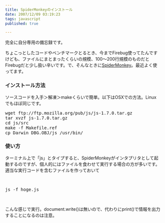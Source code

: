 ```yaml
---
title: SpiderMonkeyのインストール
date: 2007/12/09 03:19:23
tags: javascript
published: true

---
```


<p>完全に自分専用の備忘録です。</p>  <p>ちょこっとしたコードやベンチマークとるとき、今までFirebug使ってたんですけども、ファイルにまとまったくらいの規模、100〜200行規模のものだとFirebugだと少し扱い辛いです。で、そんなときに<a href="http://www.mozilla-japan.org/js/spidermonkey/">SpiderMonkey</a>。最近よく使ってます。</p>  <h3>インストール方法</h3> <p>ソースコードを入手＞解凍＞makeくらいで簡単。以下はOSXでの方法。Linuxでもほぼ同じです。</p> <pre>wget ftp://ftp.mozilla.org/pub/js/js-1.7.0.tar.gz<br />tar xvzf js-1.7.0.tar.gz<br />cd js/src<br />make -f Makefile.ref<br />cp Darwin_DBG.OBJ/js /usr/bin/<br /></pre>  <h3>使い方</h3> <p>ターミナル上で「js」とタイプすると、SpiderMonkeyがインタプリタとして起動するのですが、個人的にはファイルを食わせて実行する場合の方が多いです。適当な実行コードを含むファイルを作っておいて</p>  <p>&nbsp;</p><pre>js -f hoge.js</pre><p>&nbsp;</p>  <p>こんな感じで実行。document.write()は無いので、代わりにprint()で情報を出力することになるのは注意。</p>


